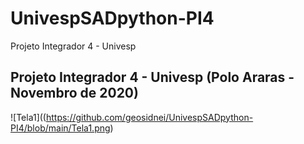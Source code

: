# UnivespSADpython-PI4
Projeto Integrador 4 - Univesp
## Projeto Integrador 4 - Univesp (Polo Araras - Novembro de 2020)

![Tela1]((https://github.com/geosidnei/UnivespSADpython-PI4/blob/main/Tela1.png)
